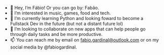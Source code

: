 - 👋 Hey, I’m Fábio! Or you can go by: Fabão. 
- 👀 I’m interested in music, games, food and tech.
- 🌱 I’m currently learning Python and looking foward to become a Fullstack Dev in the future (but not a distant future lol)
- 💞️ I’m looking to collaborate on new apps that can help people go through daily tasks and be more productive.
- 📫 You can reach me by email on fabio.gardinal@outlook.com or on my social media by @fabiogardinal.

<!---
fabiogardinal/fabiogardinal is a ✨ special ✨ repository because its `README.md` (this file) appears on your GitHub profile.
You can click the Preview link to take a look at your changes.
--->
